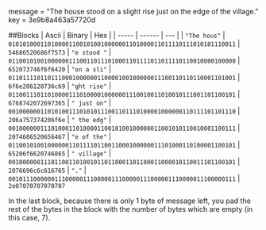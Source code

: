 message = "The house stood on a slight rise just on the edge of the village."
key = 3e9b8a463a57720d

##Blocks
| Ascii | Binary | Hex |
| ----- | ------ | --- |
| `"The hous"` | `0101010001101000011001010010000001101000011011110111010101110011` | `54686520686f7573`
| `"e stood "` | `0110010100100000011100110111010001101111011011110110010000100000` | `652073746f6f6420`
| `"on a sli"` | `0110111101101110001000000110000100100000011100110110110001101001` | `6f6e206120736c69`
| `"ght rise"` | `0110011101101000011101000010000001110010011010010111001101100101` | `6768742072697365`
| `" just on"` | `0010000001101010011101010111001101110100001000000110111101101110` | `206a757374206f6e`
| `" the edg"` | `0010000001110100011010000110010100100000011001010110010001100111` | `2074686520656467`
| `"e of the"` | `0110010100100000011011110110011000100000011101000110100001100101` | `65206f6620746865`
| `" village"` | `0010000001110110011010010110110001101100011000010110011101100101` | `2076696c6c616765`
| `"."` | `0010111000000111000001110000011100000111000001110000011100000111` | `2e07070707070707`

In the last block, because there is only 1 byte of message left, you pad the rest of the bytes in the block with the number of bytes which are empty (in this case, 7).
